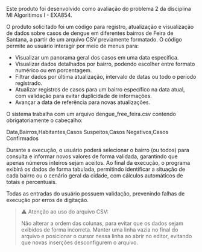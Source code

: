 Este produto foi desenvolvido como avaliação do problema 2 da disciplina MI Algoritimos I - EXA854.

O produto solicitado foi um código para registro, atualização e visualização de dados sobre casos de dengue em diferentes bairros de Feira de Santana, a partir de um arquivo CSV previamente formatado.
O código permite ao usuário interagir por meio de menus para:
- Visualizar um panorama geral dos casos em uma data específica.
- Visualizar dados detalhados por bairro, podendo escolher entre formato numérico ou em porcentagem.
- Filtrar dados por última atualização, intervalo de datas ou todo o período registrado.
- Atualizar registros de casos para um bairro específico na data atual, com validação para evitar duplicidade de informações.
- Avançar a data de referência para novas atualizações.

O sistema trabalha com um arquivo dengue_free_feira.csv contendo obrigatoriamente o cabeçalho:

Data,Bairros,Habitantes,Casos Suspeitos,Casos Negativos,Casos Confirmados

Durante a execução, o usuário poderá selecionar o bairro (ou todos) para consulta e informar novos valores de forma validada, garantindo que apenas números inteiros sejam aceitos.
Ao final da execução, o programa exibirá os dados de forma tabulada, permitindo identificar a situação de cada bairro ou o cenário geral da cidade, com cálculos automáticos de totais e percentuais.

Todas as entradas do usuário possuem validação, prevenindo falhas de execução por erros de digitação.

> ⚠ Atenção ao uso do arquivo CSV:
> 
> Não alterar a ordem das colunas, para evitar que os dados sejam exibidos de forma incorreta.
Manter uma linha vazia no final do arquivo e posicionar o cursor nessa linha ao abrir no editor, evitando que novas inserções desconfigurem o arquivo.
